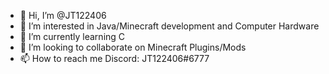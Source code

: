 - 👋 Hi, I’m @JT122406
- 👀 I’m interested in Java/Minecraft development and Computer Hardware
- 🌱 I’m currently learning C
- 💞️ I’m looking to collaborate on Minecraft Plugins/Mods
- 📫 How to reach me Discord: JT122406#6777

<!---
JT122406/JT122406 is a ✨ special ✨ repository because its `README.md` (this file) appears on your GitHub profile.
You can click the Preview link to take a look at your changes.
--->

